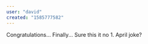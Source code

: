 ```yaml
---
user: "david"
created: "1585777582"
---
```


Congratulations... Finally... Sure this it no 1. April joke?
